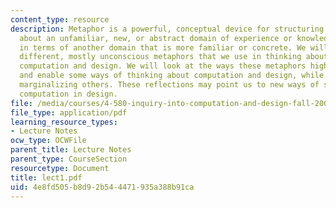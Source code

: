 ```yaml
---
content_type: resource
description: Metaphor is a powerful, conceptual device for structuring and thinking
  about an unfamiliar, new, or abstract domain of experience or knowledge (say, computation)
  in terms of another domain that is more familiar or concrete. We will examine the
  different, mostly unconscious metaphors that we use in thinking about and doing
  computation and design. We will look at the ways these metaphors highlight, emphasize,
  and enable some ways of thinking about computation and design, while disabling or
  marginalizing others. These reflections may point us to new ways of seeing and doing
  computation in design.
file: /media/courses/4-580-inquiry-into-computation-and-design-fall-2006/4e8fd505b8d92b544471935a388b91ca_lect1.pdf
file_type: application/pdf
learning_resource_types:
- Lecture Notes
ocw_type: OCWFile
parent_title: Lecture Notes
parent_type: CourseSection
resourcetype: Document
title: lect1.pdf
uid: 4e8fd505-b8d9-2b54-4471-935a388b91ca
---
```


